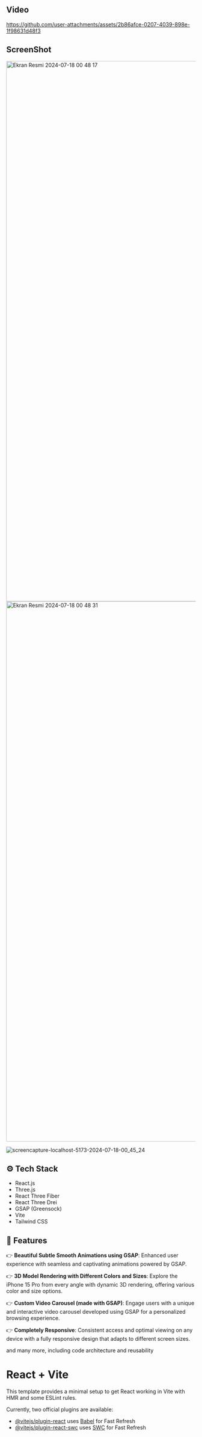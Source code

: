 ## Video

https://github.com/user-attachments/assets/2b86afce-0207-4039-898e-1f98631d48f3


## ScreenShot

<img width="1437" alt="Ekran Resmi 2024-07-18 00 48 17" src="https://github.com/user-attachments/assets/b59708fe-712b-4e59-8b36-3ec76f0f91ed">
<img width="1437" alt="Ekran Resmi 2024-07-18 00 48 31" src="https://github.com/user-attachments/assets/904d91d4-635e-4e27-8472-b58f7fd398f7">

![screencapture-localhost-5173-2024-07-18-00_45_24](https://github.com/user-attachments/assets/4aac3cd9-dad3-41e4-8c42-eedc7428e00d)


## <a name="tech-stack">⚙️ Tech Stack</a>

- React.js
- Three.js
- React Three Fiber
- React Three Drei
- GSAP (Greensock)
- Vite
- Tailwind CSS


## <a name="features">🔋 Features</a>

👉 **Beautiful Subtle Smooth Animations using GSAP**: Enhanced user experience with seamless and captivating animations powered by GSAP.

👉 **3D Model Rendering with Different Colors and Sizes**: Explore the iPhone 15 Pro from every angle with dynamic 3D rendering, offering various color and size options.

👉 **Custom Video Carousel (made with GSAP)**: Engage users with a unique and interactive video carousel developed using GSAP for a personalized browsing experience.

👉 **Completely Responsive**: Consistent access and optimal viewing on any device with a fully responsive design that adapts to different screen sizes.

and many more, including code architecture and reusability 


# React + Vite

This template provides a minimal setup to get React working in Vite with HMR and some ESLint rules.

Currently, two official plugins are available:

- [@vitejs/plugin-react](https://github.com/vitejs/vite-plugin-react/blob/main/packages/plugin-react/README.md) uses [Babel](https://babeljs.io/) for Fast Refresh
- [@vitejs/plugin-react-swc](https://github.com/vitejs/vite-plugin-react-swc) uses [SWC](https://swc.rs/) for Fast Refresh

